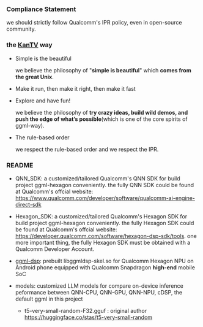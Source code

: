 ### Compliance Statement

we should strictly follow Qualcomm's IPR policy, even in open-source community.


### the [KanTV](https://github.com/kantv-ai) way

- Simple is the beautiful

  we believe the philosophy of "<b>simple is beautiful</b>" which <b>comes from the great Unix</b>.

- Make it run, then make it right, then make it fast

- Explore and have fun!

  we believe the philosophy of <b>try crazy ideas, build wild demos, and push the edge of what’s possible</b>(which is one of the core spirits of ggml-way).

- The rule-based order

  we respect the rule-based order and we respect the IPR.

### README

- QNN_SDK: a customized/tailored Qualcomm's QNN SDK for build project ggml-hexagon conveniently. the fully QNN SDK could be found at Qualcomm's offcial website: https://www.qualcomm.com/developer/software/qualcomm-ai-engine-direct-sdk

- Hexagon_SDK: a customized/tailored Qualcomm's Hexagon SDK for build project ggml-hexagon conveniently. the fully Hexagon SDK could be found at Qualcomm's offcial website: https://developer.qualcomm.com/software/hexagon-dsp-sdk/tools. one more important thing, the fully Hexagon SDK must be obtained with a Qualcomm Developer Account.

- [ggml-dsp](https://github.com/zhouwg/ggml-hexagon/tree/self-build/prebuilts/ggml-dsp): prebuilt libggmldsp-skel.so for Qualcomm Hexagon NPU on Android phone equipped with Qualcomm Snapdragon <b>high-end</b> mobile SoC

- models: customized LLM models for compare on-device inference peformance between QNN-CPU, QNN-GPU, QNN-NPU, cDSP, the default ggml in this project

   - t5-very-small-random-F32.gguf : original author https://huggingface.co/stas/t5-very-small-random

